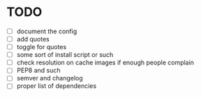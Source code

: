 # TODO

- [ ] document the config
- [ ] add quotes
- [ ] toggle for quotes
- [ ] some sort of install script or such
- [ ] check resolution on cache images if enough people complain
- [ ] PEP8 and such
- [ ] semver and changelog
- [ ] proper list of dependencies
